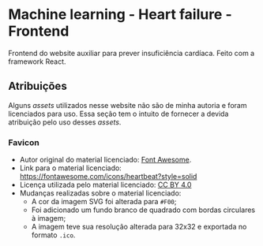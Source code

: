 # Machine learning - Heart failure - Frontend

Frontend do website auxiliar para prever insuficiência cardíaca. Feito com a framework React.

## Atribuições

Alguns _assets_ utilizados nesse website não são de minha autoria e foram licenciados para uso. Essa seção tem o intuito de fornecer a devida atribuição pelo uso desses _assets_.

### Favicon

* Autor original do material licenciado: [Font Awesome](https://fontawesome.com).
* Link para o material licenciado: https://fontawesome.com/icons/heartbeat?style=solid
* Licença utilizada pelo material licenciado: [CC BY 4.0](https://creativecommons.org/licenses/by/4.0/)
* Mudanças realizadas sobre o material licenciado:
  * A cor da imagem SVG foi alterada para `#F00`;
  * Foi adicionado um fundo branco de quadrado com bordas circulares à imagem;
  * A imagem teve sua resolução alterada para 32x32 e exportada no formato `.ico`.
